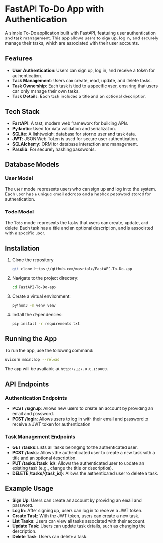 # FastAPI To-Do App with Authentication

A simple To-Do application built with FastAPI, featuring user authentication and task management. This app allows users to sign up, log in, and securely manage their tasks, which are associated with their user accounts.

## Features
- **User Authentication**: Users can sign up, log in, and receive a token for authentication.
- **Task Management**: Users can create, read, update, and delete tasks.
- **Task Ownership**: Each task is tied to a specific user, ensuring that users can only manage their own tasks.
- **Task Details**: Each task includes a title and an optional description.

## Tech Stack
- **FastAPI**: A fast, modern web framework for building APIs.
- **Pydantic**: Used for data validation and serialization.
- **SQLite**: A lightweight database for storing user and task data.
- **JWT**: JSON Web Token is used for secure user authentication.
- **SQLAlchemy**: ORM for database interaction and management.
- **Passlib**: For securely hashing passwords.

## Database Models

### User Model
The `User` model represents users who can sign up and log in to the system. Each user has a unique email address and a hashed password stored for authentication.

### Todo Model
The `Todo` model represents the tasks that users can create, update, and delete. Each task has a title and an optional description, and is associated with a specific user.

## Installation

1. Clone the repository:

   ```bash
   git clone https://github.com/masrialx/FastAPI-To-Do-app
   ```

2. Navigate to the project directory:

   ```bash
   cd FastAPI-To-Do-app
   ```

3. Create a virtual environment:

   ```bash
   python3 -m venv venv
   ```

4. Install the dependencies:

   ```bash
   pip install -r requirements.txt
   ```

## Running the App

To run the app, use the following command:

```bash
uvicorn main:app --reload
```

The app will be available at `http://127.0.0.1:8000`.

## API Endpoints

### Authentication Endpoints
- **POST /signup**: Allows new users to create an account by providing an email and password.
- **POST /login**: Allows users to log in with their email and password to receive a JWT token for authentication.

### Task Management Endpoints
- **GET /tasks**: Lists all tasks belonging to the authenticated user.
- **POST /tasks**: Allows the authenticated user to create a new task with a title and an optional description.
- **PUT /tasks/{task_id}**: Allows the authenticated user to update an existing task (e.g., change the title or description).
- **DELETE /tasks/{task_id}**: Allows the authenticated user to delete a task.

## Example Usage

- **Sign Up**: Users can create an account by providing an email and password.
- **Log In**: After signing up, users can log in to receive a JWT token.
- **Create Task**: With the JWT token, users can create a new task.
- **List Tasks**: Users can view all tasks associated with their account.
- **Update Task**: Users can update task details, such as changing the description.
- **Delete Task**: Users can delete a task.

